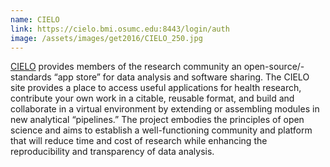 ```yaml
---
name: CIELO
link: https://cielo.bmi.osumc.edu:8443/login/auth
image: /assets/images/get2016/CIELO_250.jpg
---
```


[CIELO](https://cielo.bmi.osumc.edu:8443/login/auth) provides members of the research community an open-source/-standards “app store” for data analysis and software sharing. The CIELO site provides a place to access useful applications for health research, contribute your own work in a citable, reusable format, and build and collaborate in a virtual environment by extending or assembling modules in new analytical “pipelines.” The project embodies the principles of open science and aims to establish a well-functioning community and platform that will reduce time and cost of research while enhancing the reproducibility and transparency of data analysis.
